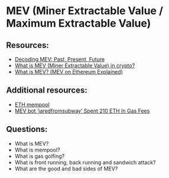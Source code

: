 # MEV (Miner Extractable Value / Maximum Extractable Value)


## Resources:

* [Decoding MEV: Past, Present, Future](https://www.youtube.com/watch?v=F9IuBZGseFQ)
* [What is MEV (Miner Extractable Value) in crypto?](https://blog.pantherprotocol.io/miner-extractable-value-the-good-the-bad-the-ugly/)
* [What is MEV? (MEV on Ethereum Explained)](https://www.youtube.com/watch?v=fBR5Rjwk5C4)

## Additional resources: 

* [ETH mempool](https://etherscan.io/txsPending)
* [MEV bot ‘jaredfromsubway’ Spent 210 ETH In Gas Fees](https://www.cryptotimes.io/2024/06/06/mev-bot-jaredfromsubway-spent-210-eth-in-gas-fees/)

## Questions:

* What is MEV?
* What is mempool?
* What is gas golfing?
* What is front running, back running and sandwich attack?
* What are the good and bad sides of MEV?
